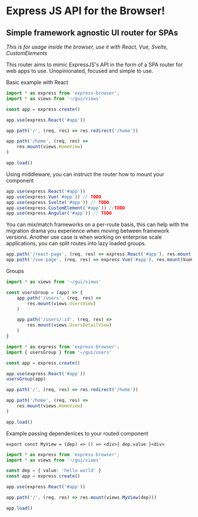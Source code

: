 # Express JS API for the Browser!
## Simple framework agnostic UI router for SPAs

_This is for usage inside the browser, use it with React, Vue, Svelte, CustomElements_

This router aims to mimic ExpressJS's API in the form of a SPA router for web apps to use.
Unopinionated, focused and simple to use.

Basic example with React

```typescript
import * as express from 'express-browser';
import * as views from '~/gui/views'

const app = express.create()

app.use(express.React('#app'))

app.path('/', (req, res) => res.redirect('/home'))

app.path('/home', (req, res) =>
    res.mount(views.HomeView)
)

app.load()
```

Using middleware, you can instruct the router how to mount your component

```typescript
app.use(express.React('#app'))
app.use(express.Vue('#app')) // TODO
app.use(express.Svelte('#app')) // TODO
app.use(express.CustomElement('#app')) //TODO
app.use(express.Angular('#app')) // TODO
```

You can mix/match frameworks on a per-route basis, this can help with the migration drama you experience when moving between framework versions.
Another use case is when working on enterprise scale applications, you can split routes into lazy loaded groups.

```typescript
app.path('/react-page', (req, res) => express.React('#app'), res.mount(ReactComponent))
app.path('/vue-page', (req, res) => express.Vue('#app'), res.mount(VueComponent))
```

Groups
```typescript
import * as views from '~/gui/views'

const usersGroup = (app) => {
    app.path('/users', (req, res) =>
        res.mount(views.UsersView)
    )

    app.path('/users/:id', (req, res) =>
        res.mount(views.UsersDetailView)
    )
}
```

```typescript
import * as express from 'express-browser';
import { usersGroup } from '~/gui/users'

const app = express.create()

app.use(express.React('#app'))
usersGroup(app)

app.path('/', (req, res) => res.redirect('/home'))

app.path('/home', (req, res) =>
    res.mount(views.HomeView)
)

app.load()
```

Example passing dependenices to your routed component

```tsx
export const MyView = (dep) => () => <div>{ dep.value }<div>
```

```typescript
import * as express from 'express-browser';
import * as views from '~/gui/views'

const dep = { value: 'hello world' }
const app = express.create()

app.use(express.React('#app'))

app.path('/', (req, res) => res.mount(views.MyView(dep)))

app.load()
```